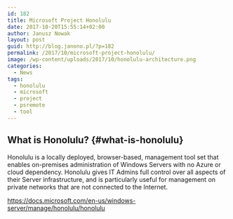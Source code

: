 ```yaml
---
id: 182
title: Microsoft Project Honolulu
date: 2017-10-20T15:55:14+02:00
author: Janusz Nowak
layout: post
guid: http://blog.janono.pl/?p=182
permalink: /2017/10/microsoft-project-honolulu/
image: /wp-content/uploads/2017/10/honolulu-architecture.png
categories:
  - News
tags:
  - honolulu
  - microsoft
  - project
  - psremote
  - tool
---
```

## What is Honolulu? {#what-is-honolulu}

<p class="lf-text-block lf-block" data-lf-anchor-id="af2d6401358accbe3846c85777276ccb:0">
  Honolulu is a locally deployed, browser-based, management tool set that enables on-premises administration of Windows Servers with no Azure or cloud dependency. Honolulu gives IT Admins full control over all aspects of their Server infrastructure, and is particularly useful for management on private networks that are not connected to the Internet.
</p>

https://docs.microsoft.com/en-us/windows-server/manage/honolulu/honolulu